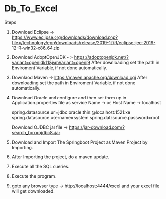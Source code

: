 # Db_To_Excel
Steps

1. Download Eclipse -> https://www.eclipse.org/downloads/download.php?file=/technology/epp/downloads/release/2019-12/R/eclipse-jee-2019-12-R-win32-x86_64.zip 

2. Download AdoptOpenJDK - > https://adoptopenjdk.net/?variant=openjdk11&jvmVariant=openj9
   	After downloading set the path in Enviroment Variable, if not done automatically.

3. Downlaod Maven -> https://maven.apache.org/download.cgi 
   	After downloading set the path in Enviroment Variable, if not done automatically.

4. Download Oracle and configure and then set them up in Application.properties file as 
	service Name -> xe
	Host Name -> localhost
	
	spring.datasource.url=jdbc:oracle:thin:@localhost:1521:xe
	spring.datasource.username=system
	spring.datasource.password=root

	Download OJDBC jar file -> https://jar-download.com/?search_box=ojdbc8+jar

5. Download and Import The Springboot Project as Maven Project by Importing.

6. After Importing the project, do a maven update.

7. Execute all the SQL queries.

8. Execute the program.

9. goto any browser type -> http://localhost:4444/excel and your excel file will get downloaded.


